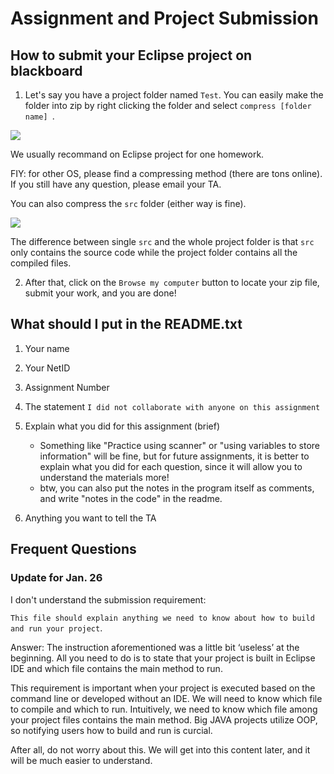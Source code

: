 # Assignment and Project Submission

## How to submit your Eclipse project on blackboard

1. Let's say you have a project folder named `Test`. You can easily make the folder into zip by right clicking the folder and select `compress [folder name] `.  

![](https://github.com/kkao99/CSC-171-Lab-Info/blob/master/submission/test_img.png)

We usually recommand on Eclipse project for one homework.

FIY: for other OS, please find a compressing method (there are tons online). If you still have any question, please email your TA.

You can also compress the `src` folder (either way is fine). 

![](https://github.com/kkao99/CSC-171-Lab-Info/blob/master/submission/src_img.png)

The difference between single `src` and the whole project folder is that `src` only contains the source code while the project folder contains all the compiled files.

2. After that, click on the `Browse my computer` button to locate your zip file, submit your work, and you are done!

## What should I put in the README.txt

1. Your name
2. Your NetID
3. Assignment Number
4. The statement `I did not collaborate with anyone on this assignment`
5. Explain what you did for this assignment (brief)
    * Something like "Practice using scanner" or "using variables to store information" will be fine, but for future assignments, it is better to explain what you did for each question, since it will allow you to understand the materials more!
    * btw, you can also put the notes in the program itself as comments, and write "notes in the code" in the readme.

6. Anything you want to tell the TA

## Frequent Questions

### Update for Jan. 26

I don't understand the submission requirement:

`This file should explain anything we need to know about how to build and run your project`.

Answer:
The instruction aforementioned was a little bit ‘useless’ at the beginning. All you need to do is to state that your project is built in Eclipse IDE and which file contains the main method to run.

This requirement is important when your project is executed based on the command line or developed without an IDE. We will need to know which file to compile and which to run. Intuitively, we need to know which file among your project files contains the main method. Big JAVA projects utilize OOP, so notifying users how to build and run is curcial.

After all, do not worry about this. We will get into this content later, and it will be much easier to understand.



